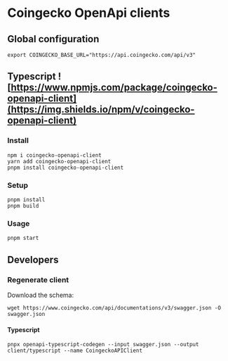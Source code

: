 # Coingecko OpenApi clients

## Global configuration
```
export COINGECKO_BASE_URL="https://api.coingecko.com/api/v3"
```

## Typescript ![https://www.npmjs.com/package/coingecko-openapi-client](https://img.shields.io/npm/v/coingecko-openapi-client)

### Install
```
npm i coingecko-openapi-client
yarn add coingecko-openapi-client
pnpm install coingecko-openapi-client
```

### Setup
```
pnpm install
pnpm build
```

### Usage
```
pnpm start
```

## Developers

### Regenerate client
Download the schema:
```
wget https://www.coingecko.com/api/documentations/v3/swagger.json -O swagger.json
```

#### Typescript
```
pnpx openapi-typescript-codegen --input swagger.json --output client/typescript --name CoingeckoAPIClient
```
